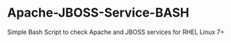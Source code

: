 # Apache-JBOSS-Service-BASH

Simple Bash Script to check Apache and JBOSS services for RHEL Linux 7+ 
